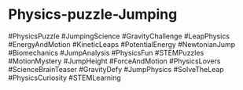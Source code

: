 # Physics-puzzle-Jumping
#PhysicsPuzzle #JumpingScience #GravityChallenge #LeapPhysics #EnergyAndMotion #KineticLeaps #PotentialEnergy #NewtonianJump #Biomechanics #JumpAnalysis #PhysicsFun #STEMPuzzles #MotionMystery #JumpHeight #ForceAndMotion #PhysicsLovers #ScienceBrainTeaser #GravityDefy #JumpPhysics #SolveTheLeap #PhysicsCuriosity #STEMLearning 
